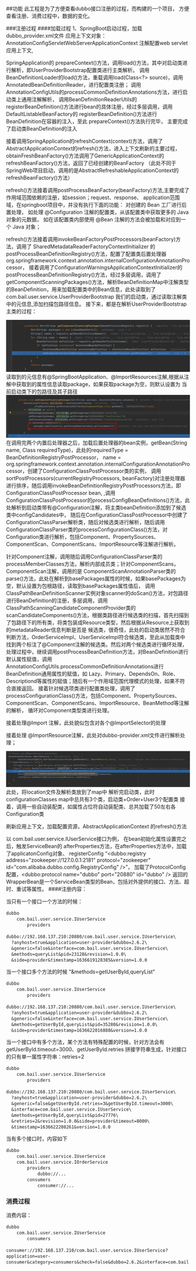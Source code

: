 ##功能
此工程是为了方便查看dubbo接口注册的过程，而构建的一个项目，
方便查看注册、消费过程中，数据的变化。

###注册过程
####加载过程
1、SpringBoot启动过程，加载dubbo_provider.xml文件
应用上下文对象：AnnotationConfigServletWebServerApplicationContext 注解配置web servlet应用上下文,

SpringApplication的 prepareContext()方法，调用load()方法，其中对启动类进行解析，即UserProviderBootstrap配置类进行主类解析。
调用BeanDefinitionLoader的load()方法，重载调用load(Class<?> source)，调用AnnotatedBeanDefinitionReader，进行配置类注册；
调用AnnotationConfigUtils的processCommonDefinitionAnnotations方法，进行启动类上通用注解解析，
调用BeanDefinitionReaderUtils的registerBeanDefinition()方法进行bean的具体注册，经过多层调用，调用DefaultListableBeanFactory的
registerBeanDefinition()方法进行BeanDefinition在容器的注入，至此 prepareContext()方法执行完毕，
主要完成了启动类BeanDefinition的注入

接着调用SpringApplication的refreshContext(context)方法，调用了AbstractApplicationContext的refresh()方法，进入上下文刷新的主要过程，
obtainFreshBeanFactory()方法调用了GenericApplicationContext的refreshBeanFactory()方法，返回了已经创建的BeanFactory
（此处不同于SpringWeb项目启动，调用的是AbstractRefreshableApplicationContext的refreshBeanFactory()方法）

refresh()方法接着调用postProcessBeanFactory(beanFactory)方法,主要完成了作用域范围依赖的注册，如session；request、response、
application范围域，在springboot项目中，并没有执行下面的功能： 对创建的 Bean 工厂进行后置处理，
如处理 @Configuration 注解的配置类，从该配置类中获取更多的 Java 对象的元数据，
如在该配置类内部使用 @Bean 注解的方法会被加载和对应到一个 Java 对象；

refresh()方法接着调用invokeBeanFactoryPostProcessors(beanFactory)方法，调用了 SharedMetadataReaderFactoryContextInitializer
的postProcessBeanDefinitionRegistry()方法，配置了配置类后置处理器org.springframework.context.annotation.internalConfigurationAnnotationProcessor，
接着调用了ConfigurationWarningsApplicationContextInitializer的postProcessBeanDefinitionRegistry()方法，经过多层调用，调用了
getComponentScanningPackages()方法，解析BeanDefinitionMap中注解类型的BeanDefinition，用来加载配置类中的Bean信息，此处读取到了com.bail.user.service.UserProviderBootstrap
我们的启动类，通过读取注解类中的元信息,添加扫描包路径信息。
接下来，都是在解析UserProviderBootstrap主类的过程：

![img.png](img.png)
读取到的元信息有@SpringBootApplication、@ImportResources注解,根据从注解中获取到的属性信息读取package，如果获取package为空，则默认设置为
当前启动类下的包路径及其子路径
![img_1.png](img/img_1.png)
在调用完两个内置后处理器之后，加载后置处理器的bean实例，getBean(String name, Class<T> requiredType)，此处的requiredType = BeanDefinitionRegistryPostProcessor，
name = org.springframework.context.annotation.internalConfigurationAnnotationProcessor，创建了ConfigurationClassPostProcessor类的实例，
调用sortPostProcessors(currentRegistryProcessors, beanFactory)对注册处理器进行排序，随后调用invokeBeanDefinitionRegistryPostProcessors方法，即ConfigurationClassPostProcessor bean,
,调用ConfigurationClassPostProcessor的processConfigBeanDefinitions()方法，此处解析到启动类带有@Configuration注解，将主类beanDefinition添加到了候选类中configCandidates中，
随后在ConfigurationClassPostProcessor中创建了ConfigurationClassParser解析类，随后对候选类进行解析，随后调用ConfigurationClassParser类的processConfigurationClass()方法，对
Configuration类进行解析，包括Component、PropertySources、ComponentScan、ComponentScans、ImportResource等注解进行解析。

针对Component注解，调用随后调用ConfigurationClassParser类的processMemberClasses方法，解析内部成员类；针对ComponentScans，ComponentScan注解，调用的是
ComponentScanAnnotationParser类的parse()方法，此处在解析到basePackages属性的时候，如果basePackages为空，默认设置为包根路径，读取到basePackages属性值后，
调用ClassPathBeanDefinitionScanner实例对象scanner的doScan()方法，对包路径进行BeanDefinition的注册，多层调用，调用ClassPathScanningCandidateComponentProvider类的
scanCandidateComponents()方法，根据类路径进行候选类的扫描，首先扫描到了包路径下的所有类，将类包装成Resource类型，然后根据从Resource上获取到的metadataReader信息判断是否是
候选类，很奇怪，此处的启动类居然不符合判断方法，OrderServiceImpl、UserServiceImpl符合候选类，至此从加载类中找到两个标注了@Component注解的候选类。然后对两个候选类进行循环处理，
处理过程中，继续调用postProcessBeanDefinition方法，对BeanDefinition进行默认属性赋值，调用AnnotationConfigUtils.processCommonDefinitionAnnotations进行BeanDefinition通用属性的赋值，如
Lazy、Primary、DependsOn、Role、Descriptiond等属性的赋值；随后有一个作用域范围代理模式的处理，如果不符合直接返回。
接着针对候选项类进行配置类处理，调用了processConfigurationClass()方法，包括Component、PropertySources、ComponentScan、ComponentScans、ImportResource、BeanMethod等注解的解析，
循环对Component类型类进行处理。

接着处理@Import 注解，此处貌似包含对各个@ImportSelector的处理

接着处理 @ImportResource注解，此处对dubbo-provider.xml文件进行解析处理；

![img2](img\img2.png)
此处，将location文件及解析类放到了map中
解析完启动类，此时configurationClasses map中总共有3个类，启动类+Order+User3个配置类
接着，调用一些自动装配类，如属性占位符自动装配类、总共加载了50左右各Configuration类

刷新应用上下文，加载配置资源，AbstractApplicationContext 的refresh()方法

以 com.bail.user.service.IUserService接口为例，
在bean初始化属性设置完之后，触发ServiceBean的 afterProperties方法，在afterProperties方法中，加载了applicatonConfig对象、
registerConfig “<dubbo:registry address="zookeeper://127.0.0.1:2181" protocol="zookeeper" id="com.alibaba.dubbo.config.RegistryConfig" />”，
加载了ProtocolConfig配置，<dubbo:protocol name="dubbo" port="20880" id="dubbo" /> 返回的WrapperBean是一个ServiceBean类型的Bean，包括对外提供的接口、方法、超时、重试等属性。
####注册内容：

当只有一个接口一个方法的时候：
```properties
dubbo
    com.bail.user.service.IUserService
        providers
            dubbo://192.168.137.210:20880/com.bail.user.service.IUserService\
  ?anyhost=true&application=user-provider&dubbo=2.6.2\
  &generic=false&interface=com.bail.user.service.IUserService\
  &methods=queryList&pid=23128&revision=1.0.0\
  &side=provider&timestamp=1636619128385&version=1.0.0
```
当一个接口多个方法的时候 "&methods=getUserById,queryList"
```properties
dubbo
    com.bail.user.service.IUserService
        providers
            dubbo://192.168.137.210:20880/com.bail.user.service.IUserService\
  ?anyhost=true&application=user-provider&dubbo=2.6.2\
  &generic=false&interface=com.bail.user.service.IUserService\
  &methods=getUserById,queryList&pid=35280&revision=1.0.0\
  &side=provider&timestamp=1636622016888&version=1.0.0
```
当一个接口中有多个方法，某个方法有特殊配置的时候，针对方法会有getUserById.timeout=3000、getUserById.retries
拼接字符串生成，针对接口的只有单一属性字符串：retries=2
```properties
dubbo
    com.bail.user.service.IUserService
        providers
            dubbo://192.168.137.210:20880/com.bail.user.service.IUserService\
  ?anyhost=true&application=user-provider&dubbo=2.6.2\
  &generic=false&getUserById.retries=3&getUserById.timeout=3000\
  &interface=com.bail.user.service.IUserService\
  &methods=getUserById,queryList&pid=27776\
  &retries=2&revision=1.0.0&side=provider&timeout=8000\
  &timestamp=1636622208261&version=1.0.0
```
当有多个接口时，内容如下
```properties
dubbo
    com.bail.user.service.IUserService
    com.bail.user.service.IOrderService
        providers
            dubbo://...
        consumers
            consumer://...
```
### 消费过程
消费内容：
```properties
dubbo
    com.bail.user.service.IUserService
        consumers
            consumer://192.168.137.210/com.bail.user.service.IUserService?application=user-consumer&category=consumers&check=false&dubbo=2.6.2&interface=com.bail.user.service.IUserService&methods=getUserById,queryList&pid=39836&revision=1.0.0&side=consumer&timestamp=1636623061459&version=1.0.0
```